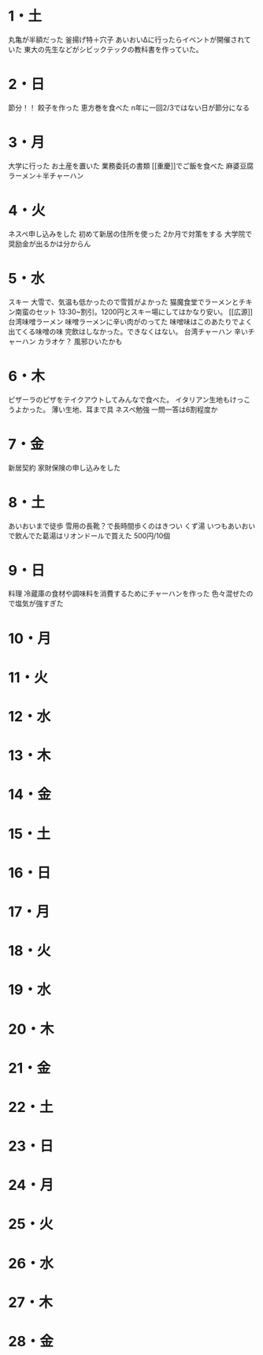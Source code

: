 # 1・土
丸亀が半額だった
	釜揚げ特＋穴子
あいおいΔに行ったらイベントが開催されていた
	東大の先生などがシビックテックの教科書を作っていた。
# 2・日
節分！！
	餃子を作った
	恵方巻を食べた
	n年に一回2/3ではない日が節分になる
# 3・月
大学に行った
	お土産を置いた
	業務委託の書類
[[重慶]]でご飯を食べた
	麻婆豆腐ラーメン＋半チャーハン
# 4・火
ネスペ申し込みをした
	初めて新居の住所を使った
	2か月で対策をする
	大学院で奨励金が出るかは分からん
# 5・水
スキー
	大雪で、気温も低かったので雪質がよかった
	猫魔食堂でラーメンとチキン南蛮のセット
		13:30~割引。1200円とスキー場にしてはかなり安い。
[[広源]]
	台湾味噌ラーメン
		味噌ラーメンに辛い肉がのってた
		味噌味はこのあたりでよく出てくる味噌の味
		完飲はしなかった。できなくはない。
	台湾チャーハン
		辛いチャーハン
カラオケ？
	風邪ひいたかも
# 6・木
ピザーラのピザをテイクアウトしてみんなで食べた。
	イタリアン生地もけっこうよかった。
		薄い生地、耳まで具
ネスペ勉強
	一問一答は6割程度か
# 7・金
新居契約
	家財保険の申し込みをした
# 8・土
あいおいまで徒歩
	雪用の長靴？で長時間歩くのはきつい
くず湯
	いつもあいおいで飲んでた葛湯はリオンドールで買えた
	500円/10個
# 9・日
料理
	冷蔵庫の食材や調味料を消費するためにチャーハンを作った
	色々混ぜたので塩気が強すぎた
# 10・月
# 11・火
# 12・水
# 13・木
# 14・金
# 15・土
# 16・日
# 17・月
# 18・火
# 19・水
# 20・木
# 21・金
# 22・土
# 23・日
# 24・月
# 25・火
# 26・水
# 27・木
# 28・金